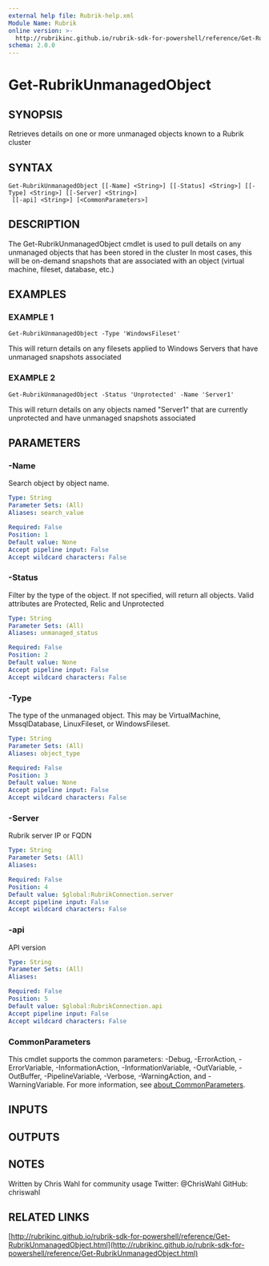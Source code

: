 ```yaml
---
external help file: Rubrik-help.xml
Module Name: Rubrik
online version: >-
  http://rubrikinc.github.io/rubrik-sdk-for-powershell/reference/Get-RubrikUnmanagedObject.html
schema: 2.0.0
---
```


# Get-RubrikUnmanagedObject

## SYNOPSIS

Retrieves details on one or more unmanaged objects known to a Rubrik cluster

## SYNTAX

```text
Get-RubrikUnmanagedObject [[-Name] <String>] [[-Status] <String>] [[-Type] <String>] [[-Server] <String>]
 [[-api] <String>] [<CommonParameters>]
```

## DESCRIPTION

The Get-RubrikUnmanagedObject cmdlet is used to pull details on any unmanaged objects that has been stored in the cluster In most cases, this will be on-demand snapshots that are associated with an object \(virtual machine, fileset, database, etc.\)

## EXAMPLES

### EXAMPLE 1

```text
Get-RubrikUnmanagedObject -Type 'WindowsFileset'
```

This will return details on any filesets applied to Windows Servers that have unmanaged snapshots associated

### EXAMPLE 2

```text
Get-RubrikUnmanagedObject -Status 'Unprotected' -Name 'Server1'
```

This will return details on any objects named "Server1" that are currently unprotected and have unmanaged snapshots associated

## PARAMETERS

### -Name

Search object by object name.

```yaml
Type: String
Parameter Sets: (All)
Aliases: search_value

Required: False
Position: 1
Default value: None
Accept pipeline input: False
Accept wildcard characters: False
```

### -Status

Filter by the type of the object. If not specified, will return all objects. Valid attributes are Protected, Relic and Unprotected

```yaml
Type: String
Parameter Sets: (All)
Aliases: unmanaged_status

Required: False
Position: 2
Default value: None
Accept pipeline input: False
Accept wildcard characters: False
```

### -Type

The type of the unmanaged object. This may be VirtualMachine, MssqlDatabase, LinuxFileset, or WindowsFileset.

```yaml
Type: String
Parameter Sets: (All)
Aliases: object_type

Required: False
Position: 3
Default value: None
Accept pipeline input: False
Accept wildcard characters: False
```

### -Server

Rubrik server IP or FQDN

```yaml
Type: String
Parameter Sets: (All)
Aliases:

Required: False
Position: 4
Default value: $global:RubrikConnection.server
Accept pipeline input: False
Accept wildcard characters: False
```

### -api

API version

```yaml
Type: String
Parameter Sets: (All)
Aliases:

Required: False
Position: 5
Default value: $global:RubrikConnection.api
Accept pipeline input: False
Accept wildcard characters: False
```

### CommonParameters

This cmdlet supports the common parameters: -Debug, -ErrorAction, -ErrorVariable, -InformationAction, -InformationVariable, -OutVariable, -OutBuffer, -PipelineVariable, -Verbose, -WarningAction, and -WarningVariable. For more information, see [about\_CommonParameters](http://go.microsoft.com/fwlink/?LinkID=113216).

## INPUTS

## OUTPUTS

## NOTES

Written by Chris Wahl for community usage Twitter: @ChrisWahl GitHub: chriswahl

## RELATED LINKS

[http://rubrikinc.github.io/rubrik-sdk-for-powershell/reference/Get-RubrikUnmanagedObject.html](http://rubrikinc.github.io/rubrik-sdk-for-powershell/reference/Get-RubrikUnmanagedObject.html)

